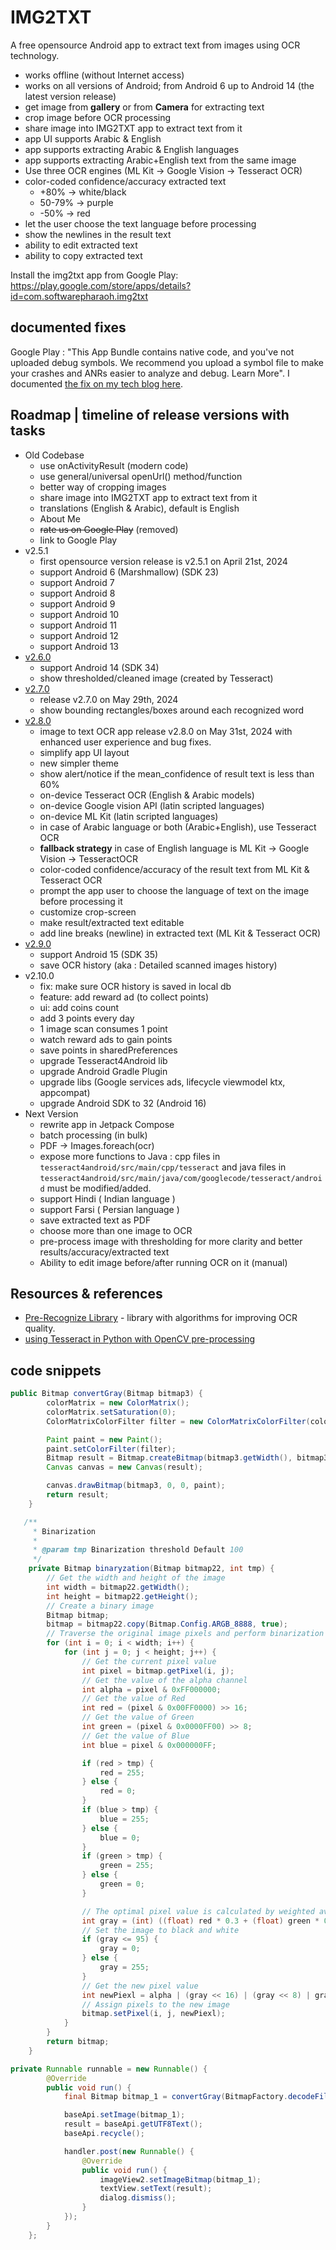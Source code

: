 # IMG2TXT

A free opensource Android app to extract text from images using OCR technology.

- works offline (without Internet access)
- works on all versions of Android; from Android 6 up to Android 14 (the latest version release)
- get image from __gallery__ or from __Camera__ for extracting text
- crop image before OCR processing
- share image into IMG2TXT app to extract text from it
- app UI supports Arabic & English
- app supports extracting Arabic & English languages
- app supports extracting Arabic+English text from the same image
- Use three OCR engines (ML Kit -> Google Vision -> Tesseract OCR)
- color-coded confidence/accuracy extracted text
  - +80% -> white/black
  - 50-79% -> purple
  - -50% -> red
- let the user choose the text language before processing
- show the newlines in the result text
- ability to edit extracted text
- ability to copy extracted text

Install the img2txt app from Google Play:
<https://play.google.com/store/apps/details?id=com.softwarepharaoh.img2txt>

## documented fixes

Google Play : "This App Bundle contains native code, and you've not uploaded debug symbols. We recommend you upload a symbol file to make your crashes and ANRs easier to analyze and debug. Learn More". I documented [the fix on my tech blog here](https://abanoubhanna.com/posts/upload-symbol-file-google-play-publisher/).

## Roadmap | timeline of release versions with tasks

- Old Codebase
  - use onActivityResult (modern code)
  - use general/universal openUrl() method/function
  - better way of cropping images
  - share image into IMG2TXT app to extract text from it
  - translations (English & Arabic), default is English
  - About Me
  - ~~rate us on Google Play~~ (removed)
  - link to Google Play
- v2.5.1
  - first opensource version release is v2.5.1 on April 21st, 2024
  - support Android 6 (Marshmallow) (SDK 23)
  - support Android 7
  - support Android 8
  - support Android 9
  - support Android 10
  - support Android 11
  - support Android 12
  - support Android 13
- [v2.6.0](https://github.com/abanoubha/img2txt_app/releases/tag/2.6.0)
  - support Android 14 (SDK 34)
  - show thresholded/cleaned image (created by Tesseract)
- [v2.7.0](https://github.com/abanoubha/img2txt_app/releases/tag/2.7.0)
  - release v2.7.0 on May 29th, 2024
  - show bounding rectangles/boxes around each recognized word
- [v2.8.0](https://github.com/abanoubha/img2txt_app/releases/tag/2.8.0)
  - image to text OCR app release v2.8.0 on May 31st, 2024 with enhanced user experience and bug fixes.
  - simplify app UI layout
  - new simpler theme
  - show alert/notice if the mean_confidence of result text is less than 60%
  - on-device Tesseract OCR (English & Arabic models)
  - on-device Google vision API (latin scripted languages)
  - on-device ML Kit (latin scripted languages)
  - in case of Arabic language or both (Arabic+English), use Tesseract OCR
  - __fallback strategy__ in case of English language is ML Kit -> Google Vision -> TesseractOCR
  - color-coded confidence/accuracy of the result text from ML Kit & Tesseract OCR
  - prompt the app user to choose the language of text on the image before processing it
  - customize crop-screen
  - make result/extracted text editable
  - add line breaks (newline) in extracted text (ML Kit & Tesseract OCR)
- [v2.9.0](https://github.com/abanoubha/img2txt_app/releases/tag/2.9.0)
  - support Android 15 (SDK 35)
  - save OCR history (aka : Detailed scanned images history)
- v2.10.0
  - fix: make sure OCR history is saved in local db
  - feature: add reward ad (to collect points)
  - ui: add coins count
  - add 3 points every day
  - 1 image scan consumes 1 point
  - watch reward ads to gain points
  - save points in sharedPreferences
  - upgrade Tesseract4Android lib
  - upgrade Android Gradle Plugin
  - upgrade libs (Google services ads, lifecycle viewmodel ktx, appcompat)
  - upgrade Android SDK to 32 (Android 16)
- Next Version
  - rewrite app in Jetpack Compose
  - batch processing (in bulk)
  - PDF -> Images.foreach(ocr)
  - expose more functions to Java : cpp files in `tesseract4android/src/main/cpp/tesseract` and java files in `tesseract4android/src/main/java/com/googlecode/tesseract/android` must be modified/added.
  - support Hindi ( Indian language )
  - support Farsi ( Persian language )
  - save extracted text as PDF
  - choose more than one image to OCR
  - pre-process image with thresholding for more clarity and better results/accuracy/extracted text
  - Ability to edit image before/after running OCR on it (manual)

##  Resources & references

- [Pre-Recognize Library](https://github.com/leha-bot/PRLib) - library with algorithms for improving OCR quality.
- [using Tesseract in Python with OpenCV pre-processing](https://github.com/NanoNets/ocr-with-tesseract/blob/master/tesseract-tutorial.ipynb)

## code snippets

```java
public Bitmap convertGray(Bitmap bitmap3) {
        colorMatrix = new ColorMatrix();
        colorMatrix.setSaturation(0);
        ColorMatrixColorFilter filter = new ColorMatrixColorFilter(colorMatrix);

        Paint paint = new Paint();
        paint.setColorFilter(filter);
        Bitmap result = Bitmap.createBitmap(bitmap3.getWidth(), bitmap3.getHeight(), Bitmap.Config.ARGB_8888);
        Canvas canvas = new Canvas(result);

        canvas.drawBitmap(bitmap3, 0, 0, paint);
        return result;
    }

   /**
     * Binarization
     *
     * @param tmp Binarization threshold Default 100
     */
    private Bitmap binaryzation(Bitmap bitmap22, int tmp) {
        // Get the width and height of the image
        int width = bitmap22.getWidth();
        int height = bitmap22.getHeight();
        // Create a binary image
        Bitmap bitmap;
        bitmap = bitmap22.copy(Bitmap.Config.ARGB_8888, true);
        // Traverse the original image pixels and perform binarization processing
        for (int i = 0; i < width; i++) {
            for (int j = 0; j < height; j++) {
                // Get the current pixel value
                int pixel = bitmap.getPixel(i, j);
                // Get the value of the alpha channel
                int alpha = pixel & 0xFF000000;
                // Get the value of Red
                int red = (pixel & 0x00FF0000) >> 16;
                // Get the value of Green
                int green = (pixel & 0x0000FF00) >> 8;
                // Get the value of Blue
                int blue = pixel & 0x000000FF;

                if (red > tmp) {
                    red = 255;
                } else {
                    red = 0;
                }
                if (blue > tmp) {
                    blue = 255;
                } else {
                    blue = 0;
                }
                if (green > tmp) {
                    green = 255;
                } else {
                    green = 0;
                }

                // The optimal pixel value is calculated by weighted average algorithm.
                int gray = (int) ((float) red * 0.3 + (float) green * 0.59 + (float) blue * 0.11);
                // Set the image to black and white
                if (gray <= 95) {
                    gray = 0;
                } else {
                    gray = 255;
                }
                // Get the new pixel value
                int newPiexl = alpha | (gray << 16) | (gray << 8) | gray;
                // Assign pixels to the new image
                bitmap.setPixel(i, j, newPiexl);
            }
        }
        return bitmap;
    }

private Runnable runnable = new Runnable() {
        @Override
        public void run() {
            final Bitmap bitmap_1 = convertGray(BitmapFactory.decodeFile(path));

            baseApi.setImage(bitmap_1);
            result = baseApi.getUTF8Text();
            baseApi.recycle();

            handler.post(new Runnable() {
                @Override
                public void run() {
                    imageView2.setImageBitmap(bitmap_1);
                    textView.setText(result);
                    dialog.dismiss();
                }
            });
        }
    };
```
